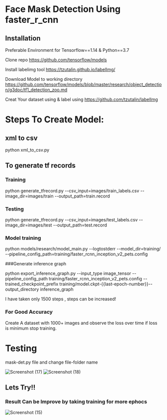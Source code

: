 # Face Mask Detection Using faster_r_cnn


## Installation

Preferable Environment for Tensorflow==1.14 & Python==3.7

Clone repo https://github.com/tensorflow/models

Install labelimg tool https://tzutalin.github.io/labelImg/

Download Model to working directory https://github.com/tensorflow/models/blob/master/research/object_detection/g3doc/tf1_detection_zoo.md

Creat Your dataset using & label using https://github.com/tzutalin/labelImg

# Steps To Create Model:

## xml to csv
python xml_to_csv.py

## To generate tf records
### Training
python generate_tfrecord.py --csv_input=images/train_labels.csv --image_dir=images/train --output_path=train.record

### Testing
python generate_tfrecord.py --csv_input=images/test_labels.csv --image_dir=images/test --output_path=test.record


### Model training 

python models/research/model_main.py --logtostderr --model_dir=training/ --pipeline_config_path=training/faster_rcnn_inception_v2_pets.config
 

###Generate inference graph

python export_inference_graph.py --input_type image_tensor --pipeline_config_path training/faster_rcnn_inception_v2_pets.config --trained_checkpoint_prefix training/model.ckpt-{{last-epoch-number}}--output_directory inference_graph

I have taken only 1500 steps , steps can be increased!

### For Good Accuracy

Create A dataset with 1000+ images and observe the loss over time if loss is minimum stop training.

# Testing 

mask-det.py file and change file-folder name 

![Screenshot (17)](https://user-images.githubusercontent.com/59947941/88922986-9b3ee200-d28e-11ea-9a5b-b96138160ff6.png)
![Screenshot (18)](https://user-images.githubusercontent.com/59947941/88923005-a0039600-d28e-11ea-9b33-dd2b7266e782.png)
## Lets Try!!
### Result Can be Improve by taking training for more ephocs 
![Screenshot (15)](https://user-images.githubusercontent.com/59947941/88923011-a2fe8680-d28e-11ea-81b1-84e32c5bf744.png)

